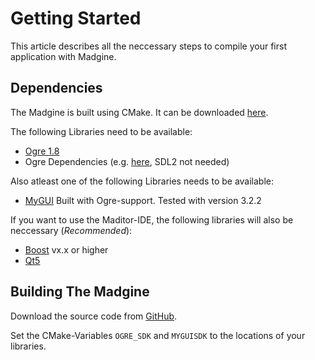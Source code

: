 # Getting Started

This article describes all the neccessary steps to compile your first application with Madgine.

## Dependencies

The Madgine is built using CMake. It can be downloaded [here](https://cmake.org/download/). 

The following Libraries need to be available:

* [Ogre 1.8](http://www.ogre3d.org/download/sdk)
* Ogre Dependencies (e.g. [here](https://bitbucket.org/cabalistic/ogredeps), SDL2 not needed)

Also atleast one of the following Libraries needs to be available:

* [MyGUI](http://mygui.info/) Built with Ogre-support. Tested with version 3.2.2

If you want to use the Maditor-IDE, the following libraries will also be neccessary (*Recommended*):

* [Boost](.) vx.x or higher
* [Qt5](.)


## Building The Madgine

Download the source code from [GitHub](https://github.com/MadManRises/Madgine).

Set the CMake-Variables `OGRE_SDK` and `MYGUISDK` to the locations of your libraries.
